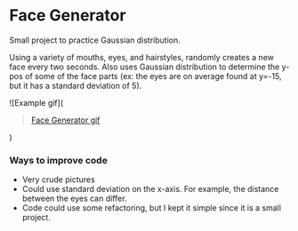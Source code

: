 # Face Generator
Small project to practice Gaussian distribution.

Using a variety of mouths, eyes, and hairstyles, randomly creates a new face every two seconds. Also uses Gaussian distribution to determine the y-pos of some of the face parts (ex: the eyes are on average found at y=-15, but it has a standard deviation of 5).

![Example gif](<blockquote class="imgur-embed-pub" lang="en" data-id="a/dhe7n"><a href="//imgur.com/dhe7n">Face Generator gif</a></blockquote><script async src="//s.imgur.com/min/embed.js" charset="utf-8"></script>)

### Ways to improve code
* Very crude pictures
* Could use standard deviation on the x-axis. For example, the distance between the eyes can differ.
* Code could use some refactoring, but I kept it simple since it is a small project.
